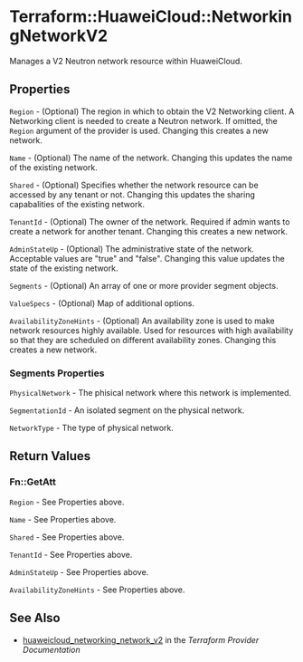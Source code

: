 # Terraform::HuaweiCloud::NetworkingNetworkV2

Manages a V2 Neutron network resource within HuaweiCloud.

## Properties

`Region` - (Optional) The region in which to obtain the V2 Networking client. A Networking client is needed to create a Neutron network. If omitted, the `Region` argument of the provider is used. Changing this creates a new network.

`Name` - (Optional) The name of the network. Changing this updates the name of the existing network.

`Shared` - (Optional)  Specifies whether the network resource can be accessed by any tenant or not. Changing this updates the sharing capabalities of the existing network.

`TenantId` - (Optional) The owner of the network. Required if admin wants to create a network for another tenant. Changing this creates a new network.

`AdminStateUp` - (Optional) The administrative state of the network. Acceptable values are "true" and "false". Changing this value updates the state of the existing network.

`Segments` - (Optional) An array of one or more provider segment objects.

`ValueSpecs` - (Optional) Map of additional options.

`AvailabilityZoneHints` -  (Optional) An availability zone is used to make network resources highly available. Used for resources with high availability so that they are scheduled on different availability zones. Changing this creates a new network.

### Segments Properties

`PhysicalNetwork` - The phisical network where this network is implemented.

`SegmentationId` - An isolated segment on the physical network.

`NetworkType` - The type of physical network.


## Return Values

### Fn::GetAtt

`Region` - See Properties above.

`Name` - See Properties above.

`Shared` - See Properties above.

`TenantId` - See Properties above.

`AdminStateUp` - See Properties above.

`AvailabilityZoneHints` - See Properties above.

## See Also

* [huaweicloud_networking_network_v2](https://www.terraform.io/docs/providers/huaweicloud/r/networking_network_v2.html) in the _Terraform Provider Documentation_